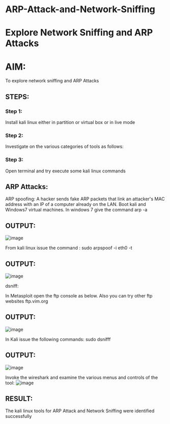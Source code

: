 # ARP-Attack-and-Network-Sniffing
# Explore Network Sniffing and ARP Attacks

# AIM:

To explore network sniffing and ARP Attacks

## STEPS:

### Step 1:

Install kali linux either in partition or virtual box or in live mode

### Step 2:

Investigate on the various categories of tools as follows:


### Step 3:
Open terminal and try execute some kali linux commands

## ARP Attacks:  
ARP spoofing: A hacker sends fake ARP packets that link an attacker's MAC address with an IP of a computer already on the LAN. 
Boot kali and Windows7 virtual machines.
In windows 7 give the command arp -a
## OUTPUT:
![image](https://github.com/user-attachments/assets/d28f7511-2c61-440d-80aa-8794ddcd4aae)


From kali linux issue the command :
sudo arpspoof -i eth0 -t <target system> <gateway>
## OUTPUT:
![image](https://github.com/user-attachments/assets/1a1da4f0-9612-455a-a3ea-1d05256d96f4)


 dsniff:






In Metasploit open the ftp console as below. Also you can try other ftp websites ftp.vim.org
## OUTPUT:
![image](https://github.com/user-attachments/assets/46e2ad0e-c145-4347-8842-e0af4cdebe75)




In Kali issue the following commands:
sudo dsnifff
## OUTPUT:
![image](https://github.com/user-attachments/assets/5276d754-0832-4f7d-a0dc-71da519265a1)

Invoke the wireshark and examine the various menus and controls of the tool:
![image](https://github.com/user-attachments/assets/a9f15e29-61ce-4d04-ae6d-97c2a7fd05ee)

## RESULT:
The kali linux tools for ARP Attack and Network Sniffing were identified successfully







